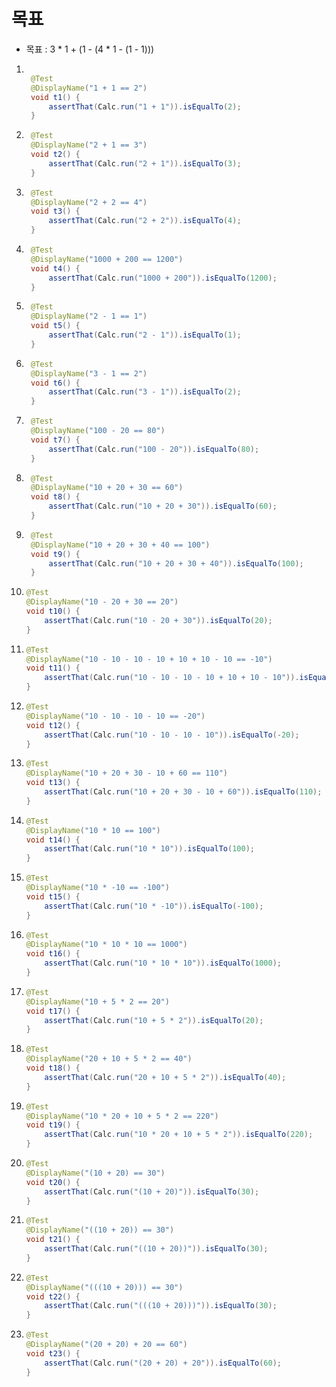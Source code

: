 # 목표
- 목표 : 3 * 1 + (1 - (4 * 1 - (1 - 1)))

1. ```java
   
    @Test
    @DisplayName("1 + 1 == 2")
    void t1() {
        assertThat(Calc.run("1 + 1")).isEqualTo(2);
    }
    ```
2. ```java
    @Test
    @DisplayName("2 + 1 == 3")
    void t2() {
        assertThat(Calc.run("2 + 1")).isEqualTo(3);
    }
    ```
3. ```java
    @Test
    @DisplayName("2 + 2 == 4")
    void t3() {
        assertThat(Calc.run("2 + 2")).isEqualTo(4);
    }
    ```
4. ```java
    @Test
    @DisplayName("1000 + 200 == 1200")
    void t4() {
        assertThat(Calc.run("1000 + 200")).isEqualTo(1200);
    }
    ```
5. ```java
    @Test
    @DisplayName("2 - 1 == 1")
    void t5() {
        assertThat(Calc.run("2 - 1")).isEqualTo(1);
    }
    ```
6. ```java
    @Test
    @DisplayName("3 - 1 == 2")
    void t6() {
        assertThat(Calc.run("3 - 1")).isEqualTo(2);
    }
    ```
7. ```java
    @Test
    @DisplayName("100 - 20 == 80")
    void t7() {
        assertThat(Calc.run("100 - 20")).isEqualTo(80);
    }
    ```
8. ```java
    @Test
    @DisplayName("10 + 20 + 30 == 60")
    void t8() {
        assertThat(Calc.run("10 + 20 + 30")).isEqualTo(60);
    }
    ```
9. ```java
    @Test
    @DisplayName("10 + 20 + 30 + 40 == 100")
    void t9() {
        assertThat(Calc.run("10 + 20 + 30 + 40")).isEqualTo(100);
    }
    ```
10. ```java
    @Test
    @DisplayName("10 - 20 + 30 == 20")
    void t10() {
        assertThat(Calc.run("10 - 20 + 30")).isEqualTo(20);
    }
    ```
11. ```java
    @Test
    @DisplayName("10 - 10 - 10 - 10 + 10 + 10 - 10 == -10")
    void t11() {
        assertThat(Calc.run("10 - 10 - 10 - 10 + 10 + 10 - 10")).isEqualTo(-10);
    }
    ```
12. ```java
    @Test
    @DisplayName("10 - 10 - 10 - 10 == -20")
    void t12() {
        assertThat(Calc.run("10 - 10 - 10 - 10")).isEqualTo(-20);
    }
    ```
13. ```java
    @Test
    @DisplayName("10 + 20 + 30 - 10 + 60 == 110")
    void t13() {
        assertThat(Calc.run("10 + 20 + 30 - 10 + 60")).isEqualTo(110);
    }
    ```
14. ```java
    @Test
    @DisplayName("10 * 10 == 100")
    void t14() {
        assertThat(Calc.run("10 * 10")).isEqualTo(100);
    }
    ```
15. ```java
    @Test
    @DisplayName("10 * -10 == -100")
    void t15() {
        assertThat(Calc.run("10 * -10")).isEqualTo(-100);
    }
    ```
16. ```java
    @Test
    @DisplayName("10 * 10 * 10 == 1000")
    void t16() {
        assertThat(Calc.run("10 * 10 * 10")).isEqualTo(1000);
    }
    ```
17. ```java
    @Test
    @DisplayName("10 + 5 * 2 == 20")
    void t17() {
        assertThat(Calc.run("10 + 5 * 2")).isEqualTo(20);
    }
    ```
18. ```java
    @Test
    @DisplayName("20 + 10 + 5 * 2 == 40")
    void t18() {
        assertThat(Calc.run("20 + 10 + 5 * 2")).isEqualTo(40);
    }
    ```
19. ```java
    @Test
    @DisplayName("10 * 20 + 10 + 5 * 2 == 220")
    void t19() {
        assertThat(Calc.run("10 * 20 + 10 + 5 * 2")).isEqualTo(220);
    }
    ```
20. ```java
    @Test
    @DisplayName("(10 + 20) == 30")
    void t20() {
        assertThat(Calc.run("(10 + 20)")).isEqualTo(30);
    }
    ```
21. ```java
    @Test
    @DisplayName("((10 + 20)) == 30")
    void t21() {
        assertThat(Calc.run("((10 + 20))")).isEqualTo(30);
    }
    ```
22. ```java
    @Test
    @DisplayName("(((10 + 20))) == 30")
    void t22() {
        assertThat(Calc.run("(((10 + 20)))")).isEqualTo(30);
    }
    ```
23. ```java
    @Test
    @DisplayName("(20 + 20) + 20 == 60")
    void t23() {
        assertThat(Calc.run("(20 + 20) + 20")).isEqualTo(60);
    }
    ```

